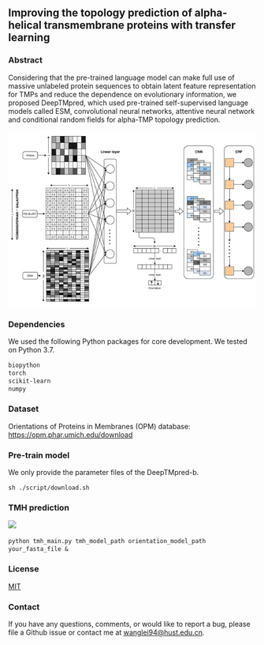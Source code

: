 ## Improving the topology prediction of alpha-helical transmembrane proteins with transfer learning

### Abstract
Considering that the pre-trained language model can make full use of massive unlabeled protein 
sequences to obtain latent feature representation for TMPs
and reduce the dependence on evolutionary information, we proposed DeepTMpred, 
which used pre-trained self-supervised language models called ESM, convolutional neural networks, 
attentive neural network and conditional random fields for alpha-TMP topology prediction. 

![avatar](./images/figure1.jpg)

### Dependencies

We used the following Python packages for core development. We tested on Python 3.7.

```
biopython
torch
scikit-learn
numpy
```

### Dataset
Orientations of Proteins in Membranes (OPM) database: https://opm.phar.umich.edu/download

### Pre-train model
We only provide the parameter files of the DeepTMpred-b.

```shell script
sh ./script/download.sh
```

### TMH prediction 

[<img src="https://colab.research.google.com/assets/colab-badge.svg">](https://colab.research.google.com/github/ISYSLAB-HUST/DeepTMpred/blob/master/notebook/test.ipynb)

```shell script
python tmh_main.py tmh_model_path orientation_model_path your_fasta_file &
```

### License
[MIT](LICENSE)

### Contact
If you have any questions, comments, or would like to report a bug, please file a Github issue or 
contact me at wanglei94@hust.edu.cn.